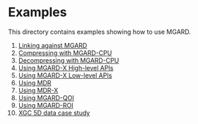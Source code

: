 # Examples

This directory contains examples showing how to use MGARD.

1. [Linking against MGARD][linking]
2. [Compressing with MGARD-CPU][compression]
3. [Decompressing with MGARD-CPU][decompression]
4. [Using MGARD-X High-level APIs][mgard-x-highlevel-apis]
5. [Using MGARD-X Low-level APIs][mgard-x-lowlevel-apis]
6. [Using MDR][mdr]
7. [Using MDR-X][mdr-x]
8. [Using MGARD-QOI][qoi]
9. [Using MGARD-ROI][roi]
10. [XGC 5D data case study][xgc]

[linking]: linking
[compression]: compression
[decompression]: decompression
[mgard-x-highlevel-apis]: mgard-x/HighLevelAPIs
[mgard-x-lowlevel-apis]: mgard-x/LowLevelAPIs
[mdr]: mgard-x/MDR
[mdr-x]: mgard-x/MDR-X
[qoi]: qoi
[roi]: roi
[xgc]: xgc-casestudy
